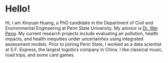 # Hello! 

Hi, I am Xinyuan Huang, a PhD candidate in the Department of Civil and Environmental Engineering at Penn State University. My advisor is [Dr. Wei Peng](https://www.weipengenergy.com). My current research projects include evaluating air pollution, health impacts, and health inequities under uncertainties using integrated assessment models. Prior to joining Penn State, I worked as a data scientist at S.F. Express, the largest logistics company in China. I like classical music, road trips, and some card games.

<!---
vxhuang/vxhuang is a ✨ special ✨ repository because its `README.md` (this file) appears on your GitHub profile.
You can click the Preview link to take a look at your changes.
--->
